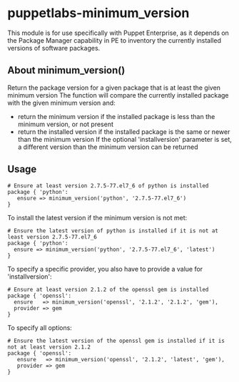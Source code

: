 # puppetlabs-minimum_version
This module is for use specifically with Puppet Enterprise, as it depends on the Package Manager capability in PE to inventory the currently installed versions of software packages.

## About minimum_version()
Return the package version for a given package that is at least the given minimum version
The function will compare the currently installed package with the given minimum version and:
- return the minimum version if the installed package is less than the minimum version, or not present
- return the installed version if the installed package is the same or newer than the minimum version
If the optional 'installversion' parameter is set, a different version than the minimum version can be returned

## Usage
```
# Ensure at least version 2.7.5-77.el7_6 of python is installed
package { 'python':
   ensure => minimum_version('python', '2.7.5-77.el7_6')
}
```

To install the latest version if the minimum version is not met:

```
# Ensure the latest version of python is installed if it is not at least version 2.7.5-77.el7_6
package { 'python':
  ensure => minimum_version('python', '2.7.5-77.el7_6', 'latest')
}
```

To specify a specific provider, you also have to provide a value for 'installversion':
```
# Ensure at least version 2.1.2 of the openssl gem is installed
package { 'openssl':
  ensure   => minimum_version('openssl', '2.1.2', '2.1.2', 'gem'),
  provider => gem
}
```

To specify all options:
```
# Ensure the latest version of the openssl gem is installed if it is not at least version 2.1.2
package { 'openssl':
   ensure   => minimum_version('openssl', '2.1.2', 'latest', 'gem'),
   provider => gem
}
```

